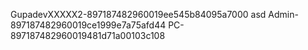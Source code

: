 GupadevXXXXX2-897187482960019ee545b84095a7000
asd
Admin-897187482960019ce1999e7a75afd44
PC-897187482960019481d71a00103c108
